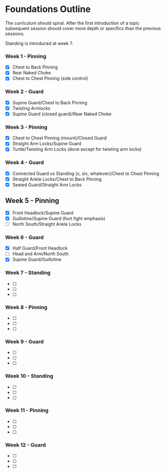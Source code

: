 # Foundations Outline

The curriculum should spiral. After the first introduction of a topic subsequent session should cover more depth or specifics than the previous sessions. 

Standing is introduced at week 7. 

### Week 1 - Pinning
- [x] Chest to Back Pinning
- [x] Rear Naked Choke
- [x] Chest to Chest Pinning (side control)

### Week 2 - Guard
- [x] Supine Guard/Chest to Back Pinning
- [x] Twisting Armlocks
- [x] Supine Guard (closed guard)/Rear Naked Choke

### Week 3 - Pinning
- [x] Chest to Chest Pinning (mount)/Closed Guard
- [x] Straight Arm Locks/Supine Guard
- [x] Turtle/Twisting Arm Locks (done except for twisting arm locks)

### Week 4 - Guard
- [x] Connected Guard vs Standing (x, slx, whatever)/Chest to Chest Pinning
- [x] Straight Ankle Locks/Chest to Back Pinning
- [x] Seated Guard/Straight Arm Locks

## Week 5 - Pinning
- [x] Front Headlock/Supine Guard
- [x] Guillotine/Supine Guard (foot fight emphasis)
- [ ] North South/Straight Ankle Locks

### Week 6 - Guard
- [x] Half Guard/Front Headlock
- [ ] Head and Arm/North South
- [x] Supine Guard/Guillotine

### Week 7 - Standing
- [ ] 
- [ ]  
- [ ]  

### Week 8 - Pinning
- [ ] 
- [ ]  
- [ ]  

### Week 9 - Guard 
- [ ] 
- [ ]  
- [ ]  

### Week 10 - Standing
- [ ] 
- [ ]  
- [ ]  

### Week 11 - Pinning
- [ ] 
- [ ]  
- [ ]  

### Week 12 - Guard
- [ ] 
- [ ]  
- [ ]  